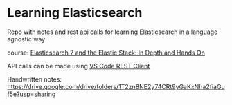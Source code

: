 # Learning Elasticsearch

Repo with notes and rest api calls for learning Elasticsearch in a language agnostic way

course: [Elasticsearch 7 and the Elastic Stack: In Depth and Hands On](https://www.udemy.com/course/elasticsearch-7-and-elastic-stack/)

API calls can be made using [VS Code REST Client](https://marketplace.visualstudio.com/items?itemName=humao.rest-client)

Handwritten notes: https://drive.google.com/drive/folders/1T2zn8NE2y74CRt9yGaKxNha2fiaGuf5e?usp=sharing
